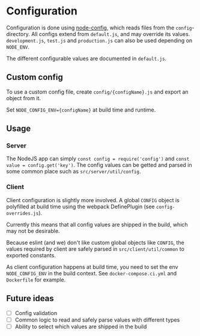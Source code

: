 # Configuration

Configuration is done using [node-config](https://github.com/node-config), which reads files from the `config`-directory.
All configs extend from `default.js`, and may override its values.
`development.js`, `test.js` and `production.js` can also be used depending on `NODE_ENV`.

The different configurable values are documented in `default.js`.

## Custom config

To use a custom config file, create `config/{configName}.js` and export an object from it.

Set `NODE_CONFIG_ENV={configName}` at build time and runtime.

## Usage

### Server

The NodeJS app can simply `const config = require('config')`
and `const value = config.get('key')`. The config values can be getted and parsed in some common place such as `src/server/util/config`.

### Client

Client configuration is slightly more involved.
A global `CONFIG` object is polyfilled at build time using the webpack DefinePlugin (see `config-overrides.js`).

Currently this means that all config values are shipped in the build, which may not be desirable.

Because eslint (and we) don't like custom global objects like `CONFIG`, the values required by client are safely parsed in `src/client/util/common` to exported constants.

As client configuration happens at build time, you need to set the env `NODE_CONFIG_ENV` in the build context. See `docker-compose.ci.yml` and `Dockerfile` for example.

## Future ideas

- [ ] Config validation
- [ ] Common logic to read and safely parse values with different types
- [ ] Ability to select which values are shipped in the build
